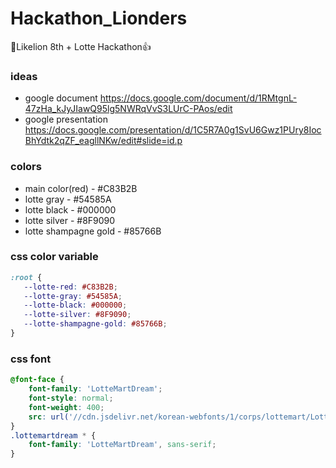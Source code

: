 # Hackathon_Lionders

🦁Likelion 8th + Lotte Hackathon👍

### ideas 

- google document https://docs.google.com/document/d/1RMtgnL-47zHa_kJyJIawQ95lg5NWRqVvS3LUrC-PAos/edit
- google presentation https://docs.google.com/presentation/d/1C5R7A0g1SvU6Gwz1PUry8IocBhYdtk2qZF_eagllNKw/edit#slide=id.p


### colors

- main color(red) - #C83B2B </br>
- lotte gray - #54585A </br>
- lotte black - #000000 </br>
- lotte silver - #8F9090 </br>
- lotte shampagne gold - #85766B </br>

### css color variable

 ~~~css
:root {
    --lotte-red: #C83B2B;
    --lotte-gray: #54585A;
    --lotte-black: #000000;
    --lotte-silver: #8F9090;
    --lotte-shampagne-gold: #85766B;
}
~~~

### css font

~~~css
@font-face {
    font-family: 'LotteMartDream';
    font-style: normal;
    font-weight: 400;
    src: url('//cdn.jsdelivr.net/korean-webfonts/1/corps/lottemart/LotteMartDream/LotteMartDreamMedium.woff2') format('woff2'), url('//cdn.jsdelivr.net/korean-webfonts/1/corps/lottemart/LotteMartDream/LotteMartDreamMedium.woff') format('woff');
}
.lottemartdream * {
    font-family: 'LotteMartDream', sans-serif;
}
~~~

